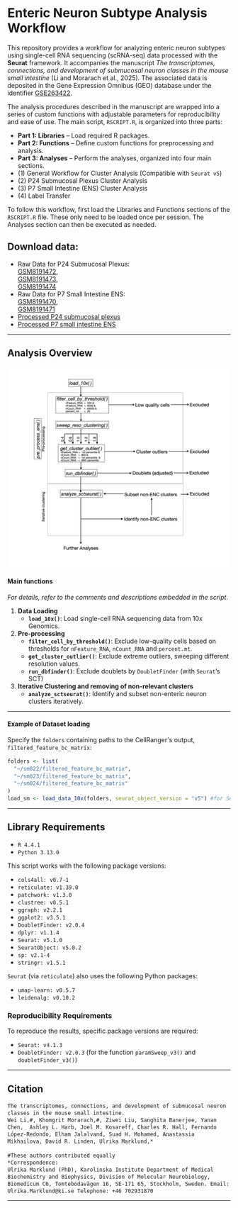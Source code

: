 # Enteric Neuron Subtype Analysis Workflow

This repository provides a workflow for analyzing enteric neuron subtypes using single-cell RNA sequencing (scRNA-seq) data processed with the **Seurat** framework. It accompanies the manuscript *The transcriptomes, connections, and development of submucosal neuron classes in the mouse small intestine* (Li and Morarach et al., 2025). The associated data is deposited in the Gene Expression Omnibus (GEO) database under the identifier [GSE263422](https://www.ncbi.nlm.nih.gov/geo/query/acc.cgi?acc=GSE263422).

The analysis procedures described in the manuscript are wrapped into a series of custom functions with adjustable parameters for reproducibility and ease of use. The main script, `RSCRIPT.R`, is organized into three parts:

- **Part 1: Libraries** – Load required R packages.  
- **Part 2: Functions** – Define custom functions for preprocessing and analysis.  
- **Part 3: Analyses** – Perform the analyses, organized into four main sections.
- (1) General Workflow for Cluster Analysis (Compatible with `Seurat v5`)
- (2) P24 Submucosal Plexus Cluster Analysis
- (3) P7 Small Intestine (ENS) Cluster Analysis
- (4) Label Transfer 

To follow this workflow, first load the Libraries and Functions sections of the `RSCRIPT.R` file. These only need to be loaded once per session. The Analyses section can then be executed as needed.

## Download data: 
- Raw Data for P24 Submucosal Plexus:  
  [GSM8191472](https://www.ncbi.nlm.nih.gov/geo/query/acc.cgi?acc=GSM8191472),  
  [GSM8191473](https://www.ncbi.nlm.nih.gov/geo/query/acc.cgi?acc=GSM8191473),  
  [GSM8191474](https://www.ncbi.nlm.nih.gov/geo/query/acc.cgi?acc=GSM8191474)  
- Raw Data for P7 Small Intestine ENS:  
  [GSM8191470](https://www.ncbi.nlm.nih.gov/geo/query/acc.cgi?acc=GSM8191470),  
  [GSM8191471](https://www.ncbi.nlm.nih.gov/geo/query/acc.cgi?acc=GSM8191471)  
- [Processed P24 submucosal plexus](https://www.ncbi.nlm.nih.gov/geo/download/?acc=GSE263422&format=file&file=GSE263422%5Fsm%5Fp24%5Flv3%2Erds%2Egz)
- [Processed P7 small intestine ENS](https://www.ncbi.nlm.nih.gov/geo/download/?acc=GSE263422&format=file&file=GSE263422%5Fens%5Fp7%5Flv2%2Erds%2Egz)

---
## Analysis Overview
![Workflow Diagram](workflow.png)
#### Main functions
*For details, refer to the comments and descriptions embedded in the script.*
1. **Data Loading**
   - **`load_10x()`**: Load single-cell RNA sequencing data from 10x Genomics.
2. **Pre-processing**
   - **`filter_cell_by_threshold()`**: Exclude low-quality cells based on thresholds for `nFeature_RNA`, `nCount_RNA` and `percent.mt`.
   - **`get_cluster_outlier()`**: Exclude extreme outliers, sweeping different resolution values.
   - **`run_dbfinder()`**: Exclude doublets by `DoubletFinder` (with `Seurat`’s SCT)
3. **Iterative Clustering and removing of non-relevant clusters**
   - **`analyze_sctseurat()`**: Identify and subset non-enteric neuron clusters iteratively.
---
#### **Example of Dataset loading**
Specify the `folders` containing paths to the CellRanger's output, `filtered_feature_bc_matrix`:
```R
folders <- list(
  "~/sm022/filtered_feature_bc_matrix",
  "~/sm023/filtered_feature_bc_matrix",
  "~/sm024/filtered_feature_bc_matrix"
)
load_sm <- load_data_10x(folders, seurat_object_version = "v5") #for Seurat v5
```
---
## Library Requirements
- `R 4.4.1`
- `Python 3.13.0`
  
This script works with the following package versions:
- `cols4all: v0.7-1`
- `reticulate: v1.39.0`
- `patchwork: v1.3.0`
- `clustree: v0.5.1`
- `ggraph: v2.2.1`
- `ggplot2: v3.5.1`
- `DoubletFinder: v2.0.4`
- `dplyr: v1.1.4`
- `Seurat: v5.1.0`
- `SeuratObject: v5.0.2`
- `sp: v2.1-4`
- `stringr: v1.5.1`
  
`Seurat` (via `reticulate`) also uses the following Python packages:
- `umap-learn: v0.5.7`
- `leidenalg: v0.10.2`
### Reproducibility Requirements
To reproduce the results, specific package versions are required:
- `Seurat: v4.1.3`
- `DoubletFinder: v2.0.3` (for the function `paramSweep_v3()` and `doubletFinder_v3()`)
---
## Citation
```
The transcriptomes, connections, and development of submucosal neuron classes in the mouse small intestine.
Wei Li,#, Khomgrit Morarach,#, Ziwei Liu, Sanghita Banerjee, Yanan Chen,  Ashley L. Harb, Joel M. Kosareff, Charles R. Hall, Fernando López-Redondo, Elham Jalalvand, Suad H. Mohamed, Anastassia Mikhailova, David R. Linden, Ulrika Marklund,*

#These authors contributed equally
*Correspondence:
Ulrika Marklund (PhD), Karolinska Institute Department of Medical Biochemistry and Biophysics, Division of Molecular Neurobiology, Biomedicum C6, Tomtebodavägen 16, SE-171 65, Stockholm, Sweden. Email: Ulrika.Marklund@ki.se Telephone: +46 702931870
```
---
